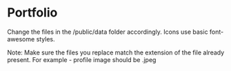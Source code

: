 # Portfolio
Change the files in the /public/data folder accordingly.
Icons use basic font-awesome styles. 

Note: Make sure the files you replace match the extension of the file already present. For example - profile image should be .jpeg
